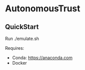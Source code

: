 AutonomousTrust
===============

QuickStart
----------

Run ./emulate.sh

Requires:
 * Conda: https://anaconda.com
 * Docker